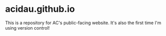 # acidau.github.io
This is a repository for AC's public-facing website.
It's also the first time I'm using version control!
